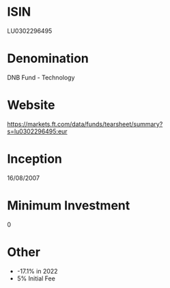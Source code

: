 # ISIN
LU0302296495

# Denomination
DNB Fund - Technology

# Website
https://markets.ft.com/data/funds/tearsheet/summary?s=lu0302296495:eur

# Inception
16/08/2007

# Minimum Investment
0

# Other
* -17.1% in 2022
* 5% Initial Fee